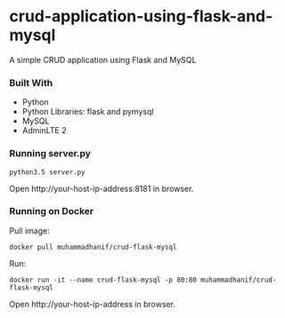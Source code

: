 # crud-application-using-flask-and-mysql
A simple CRUD application using Flask and MySQL

### Built With

* Python
* Python Libraries: flask and pymysql
* MySQL
* AdminLTE 2

### Running server.py
```
python3.5 server.py

```
Open http://your-host-ip-address:8181 in browser.

### Running on Docker

Pull image:
```
docker pull muhammadhanif/crud-flask-mysql

```
Run:
```
docker run -it --name crud-flask-mysql -p 80:80 muhammadhanif/crud-flask-mysql
```
Open http://your-host-ip-address in browser.
